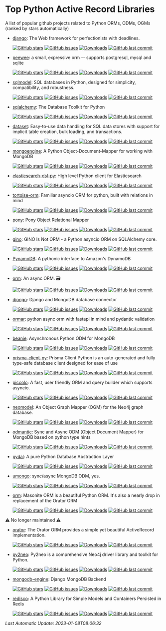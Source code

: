 # Top Python Active Record Libraries
A list of popular github projects related to Python ORMs, ODMs, OGMs (ranked by stars automatically)

- [django](https://github.com/django/django): The Web framework for perfectionists with deadlines. 

  [![GitHub stars](https://img.shields.io/github/stars/django/django.svg?style=social)](https://github.com/django/django) [![GitHub issues](https://img.shields.io/github/issues/django/django.svg)](https://github.com/django/django/issues) [![Downloads](https://img.shields.io/pypi/dw/Django)](https://pypi.org/project/Django/) [![GitHub last commit](https://img.shields.io/github/last-commit/django/django)](https://github.com/django/django/commits) 
- [peewee](https://github.com/coleifer/peewee): a small, expressive orm -- supports postgresql, mysql and sqlite 

  [![GitHub stars](https://img.shields.io/github/stars/coleifer/peewee.svg?style=social)](https://github.com/coleifer/peewee) [![GitHub issues](https://img.shields.io/github/issues/coleifer/peewee.svg)](https://github.com/coleifer/peewee/issues) [![Downloads](https://img.shields.io/pypi/dw/peewee)](https://pypi.org/project/peewee/) [![GitHub last commit](https://img.shields.io/github/last-commit/coleifer/peewee)](https://github.com/coleifer/peewee/commits) 
- [sqlmodel](https://github.com/tiangolo/sqlmodel): SQL databases in Python, designed for simplicity, compatibility, and robustness. 

  [![GitHub stars](https://img.shields.io/github/stars/tiangolo/sqlmodel.svg?style=social)](https://github.com/tiangolo/sqlmodel) [![GitHub issues](https://img.shields.io/github/issues/tiangolo/sqlmodel.svg)](https://github.com/tiangolo/sqlmodel/issues) [![Downloads](https://img.shields.io/pypi/dw/sqlmodel)](https://pypi.org/project/sqlmodel/) [![GitHub last commit](https://img.shields.io/github/last-commit/tiangolo/sqlmodel)](https://github.com/tiangolo/sqlmodel/commits) 
- [sqlalchemy](https://github.com/sqlalchemy/sqlalchemy): The Database Toolkit for Python 

  [![GitHub stars](https://img.shields.io/github/stars/sqlalchemy/sqlalchemy.svg?style=social)](https://github.com/sqlalchemy/sqlalchemy) [![GitHub issues](https://img.shields.io/github/issues/sqlalchemy/sqlalchemy.svg)](https://github.com/sqlalchemy/sqlalchemy/issues) [![Downloads](https://img.shields.io/pypi/dw/SQLAlchemy)](https://pypi.org/project/SQLAlchemy/) [![GitHub last commit](https://img.shields.io/github/last-commit/sqlalchemy/sqlalchemy)](https://github.com/sqlalchemy/sqlalchemy/commits) 
- [dataset](https://github.com/pudo/dataset): Easy-to-use data handling for SQL data stores with support for implicit table creation, bulk loading, and transactions. 

  [![GitHub stars](https://img.shields.io/github/stars/pudo/dataset.svg?style=social)](https://github.com/pudo/dataset) [![GitHub issues](https://img.shields.io/github/issues/pudo/dataset.svg)](https://github.com/pudo/dataset/issues) [![Downloads](https://img.shields.io/pypi/dw/dataset)](https://pypi.org/project/dataset/) [![GitHub last commit](https://img.shields.io/github/last-commit/pudo/dataset)](https://github.com/pudo/dataset/commits) 
- [mongoengine](https://github.com/MongoEngine/mongoengine): A Python Object-Document-Mapper for working with MongoDB 

  [![GitHub stars](https://img.shields.io/github/stars/MongoEngine/mongoengine.svg?style=social)](https://github.com/MongoEngine/mongoengine) [![GitHub issues](https://img.shields.io/github/issues/MongoEngine/mongoengine.svg)](https://github.com/MongoEngine/mongoengine/issues) [![Downloads](https://img.shields.io/pypi/dw/mongoengine)](https://pypi.org/project/mongoengine/) [![GitHub last commit](https://img.shields.io/github/last-commit/MongoEngine/mongoengine)](https://github.com/MongoEngine/mongoengine/commits) 
- [elasticsearch-dsl-py](https://github.com/elastic/elasticsearch-dsl-py): High level Python client for Elasticsearch 

  [![GitHub stars](https://img.shields.io/github/stars/elastic/elasticsearch-dsl-py.svg?style=social)](https://github.com/elastic/elasticsearch-dsl-py) [![GitHub issues](https://img.shields.io/github/issues/elastic/elasticsearch-dsl-py.svg)](https://github.com/elastic/elasticsearch-dsl-py/issues) [![Downloads](https://img.shields.io/pypi/dw/elasticsearch-dsl)](https://pypi.org/project/elasticsearch-dsl/) [![GitHub last commit](https://img.shields.io/github/last-commit/elastic/elasticsearch-dsl-py)](https://github.com/elastic/elasticsearch-dsl-py/commits) 
- [tortoise-orm](https://github.com/tortoise/tortoise-orm): Familiar asyncio ORM for python, built with relations in mind 

  [![GitHub stars](https://img.shields.io/github/stars/tortoise/tortoise-orm.svg?style=social)](https://github.com/tortoise/tortoise-orm) [![GitHub issues](https://img.shields.io/github/issues/tortoise/tortoise-orm.svg)](https://github.com/tortoise/tortoise-orm/issues) [![Downloads](https://img.shields.io/pypi/dw/tortoise-orm)](https://pypi.org/project/tortoise-orm/) [![GitHub last commit](https://img.shields.io/github/last-commit/tortoise/tortoise-orm)](https://github.com/tortoise/tortoise-orm/commits) 
- [pony](https://github.com/ponyorm/pony): Pony Object Relational Mapper 

  [![GitHub stars](https://img.shields.io/github/stars/ponyorm/pony.svg?style=social)](https://github.com/ponyorm/pony) [![GitHub issues](https://img.shields.io/github/issues/ponyorm/pony.svg)](https://github.com/ponyorm/pony/issues) [![Downloads](https://img.shields.io/pypi/dw/pony)](https://pypi.org/project/pony/) [![GitHub last commit](https://img.shields.io/github/last-commit/ponyorm/pony)](https://github.com/ponyorm/pony/commits) 
- [gino](https://github.com/python-gino/gino): GINO Is Not ORM - a Python asyncio ORM on SQLAlchemy core. 

  [![GitHub stars](https://img.shields.io/github/stars/python-gino/gino.svg?style=social)](https://github.com/python-gino/gino) [![GitHub issues](https://img.shields.io/github/issues/python-gino/gino.svg)](https://github.com/python-gino/gino/issues) [![Downloads](https://img.shields.io/pypi/dw/gino)](https://pypi.org/project/gino/) [![GitHub last commit](https://img.shields.io/github/last-commit/python-gino/gino)](https://github.com/python-gino/gino/commits) 
- [PynamoDB](https://github.com/pynamodb/PynamoDB): A pythonic interface to Amazon's DynamoDB 

  [![GitHub stars](https://img.shields.io/github/stars/pynamodb/PynamoDB.svg?style=social)](https://github.com/pynamodb/PynamoDB) [![GitHub issues](https://img.shields.io/github/issues/pynamodb/PynamoDB.svg)](https://github.com/pynamodb/PynamoDB/issues) [![Downloads](https://img.shields.io/pypi/dw/pynamodb)](https://pypi.org/project/pynamodb/) [![GitHub last commit](https://img.shields.io/github/last-commit/pynamodb/PynamoDB)](https://github.com/pynamodb/PynamoDB/commits) 
- [orm](https://github.com/encode/orm): An async ORM. 🗃 

  [![GitHub stars](https://img.shields.io/github/stars/encode/orm.svg?style=social)](https://github.com/encode/orm) [![GitHub issues](https://img.shields.io/github/issues/encode/orm.svg)](https://github.com/encode/orm/issues) [![Downloads](https://img.shields.io/pypi/dw/orm)](https://pypi.org/project/orm/) [![GitHub last commit](https://img.shields.io/github/last-commit/encode/orm)](https://github.com/encode/orm/commits) 
- [djongo](https://github.com/doableware/djongo): Django and MongoDB database connector 

  [![GitHub stars](https://img.shields.io/github/stars/doableware/djongo.svg?style=social)](https://github.com/doableware/djongo) [![GitHub issues](https://img.shields.io/github/issues/doableware/djongo.svg)](https://github.com/doableware/djongo/issues) [![Downloads](https://img.shields.io/pypi/dw/djongo)](https://pypi.org/project/djongo/) [![GitHub last commit](https://img.shields.io/github/last-commit/doableware/djongo)](https://github.com/doableware/djongo/commits) 
- [ormar](https://github.com/collerek/ormar): python async orm with fastapi in mind and pydantic validation 

  [![GitHub stars](https://img.shields.io/github/stars/collerek/ormar.svg?style=social)](https://github.com/collerek/ormar) [![GitHub issues](https://img.shields.io/github/issues/collerek/ormar.svg)](https://github.com/collerek/ormar/issues) [![Downloads](https://img.shields.io/pypi/dw/ormar)](https://pypi.org/project/ormar/) [![GitHub last commit](https://img.shields.io/github/last-commit/collerek/ormar)](https://github.com/collerek/ormar/commits) 
- [beanie](https://github.com/roman-right/beanie): Asynchronous Python ODM for MongoDB 

  [![GitHub stars](https://img.shields.io/github/stars/roman-right/beanie.svg?style=social)](https://github.com/roman-right/beanie) [![GitHub issues](https://img.shields.io/github/issues/roman-right/beanie.svg)](https://github.com/roman-right/beanie/issues) [![Downloads](https://img.shields.io/pypi/dw/beanie)](https://pypi.org/project/beanie/) [![GitHub last commit](https://img.shields.io/github/last-commit/roman-right/beanie)](https://github.com/roman-right/beanie/commits) 
- [prisma-client-py](https://github.com/RobertCraigie/prisma-client-py): Prisma Client Python is an auto-generated and fully type-safe database client designed for ease of use 

  [![GitHub stars](https://img.shields.io/github/stars/RobertCraigie/prisma-client-py.svg?style=social)](https://github.com/RobertCraigie/prisma-client-py) [![GitHub issues](https://img.shields.io/github/issues/RobertCraigie/prisma-client-py.svg)](https://github.com/RobertCraigie/prisma-client-py/issues) [![Downloads](https://img.shields.io/pypi/dw/prisma)](https://pypi.org/project/prisma/) [![GitHub last commit](https://img.shields.io/github/last-commit/RobertCraigie/prisma-client-py)](https://github.com/RobertCraigie/prisma-client-py/commits) 
- [piccolo](https://github.com/piccolo-orm/piccolo): A fast, user friendly ORM and query builder which supports asyncio. 

  [![GitHub stars](https://img.shields.io/github/stars/piccolo-orm/piccolo.svg?style=social)](https://github.com/piccolo-orm/piccolo) [![GitHub issues](https://img.shields.io/github/issues/piccolo-orm/piccolo.svg)](https://github.com/piccolo-orm/piccolo/issues) [![Downloads](https://img.shields.io/pypi/dw/piccolo)](https://pypi.org/project/piccolo/) [![GitHub last commit](https://img.shields.io/github/last-commit/piccolo-orm/piccolo)](https://github.com/piccolo-orm/piccolo/commits) 
- [neomodel](https://github.com/neo4j-contrib/neomodel): An Object Graph Mapper (OGM) for the Neo4j graph database. 

  [![GitHub stars](https://img.shields.io/github/stars/neo4j-contrib/neomodel.svg?style=social)](https://github.com/neo4j-contrib/neomodel) [![GitHub issues](https://img.shields.io/github/issues/neo4j-contrib/neomodel.svg)](https://github.com/neo4j-contrib/neomodel/issues) [![Downloads](https://img.shields.io/pypi/dw/neomodel)](https://pypi.org/project/neomodel/) [![GitHub last commit](https://img.shields.io/github/last-commit/neo4j-contrib/neomodel)](https://github.com/neo4j-contrib/neomodel/commits) 
- [odmantic](https://github.com/art049/odmantic): Sync and Async ODM (Object Document Mapper) for MongoDB based on python type hints 

  [![GitHub stars](https://img.shields.io/github/stars/art049/odmantic.svg?style=social)](https://github.com/art049/odmantic) [![GitHub issues](https://img.shields.io/github/issues/art049/odmantic.svg)](https://github.com/art049/odmantic/issues) [![Downloads](https://img.shields.io/pypi/dw/odmantic)](https://pypi.org/project/odmantic/) [![GitHub last commit](https://img.shields.io/github/last-commit/art049/odmantic)](https://github.com/art049/odmantic/commits) 
- [pydal](https://github.com/web2py/pydal): A pure Python Database Abstraction Layer 

  [![GitHub stars](https://img.shields.io/github/stars/web2py/pydal.svg?style=social)](https://github.com/web2py/pydal) [![GitHub issues](https://img.shields.io/github/issues/web2py/pydal.svg)](https://github.com/web2py/pydal/issues) [![Downloads](https://img.shields.io/pypi/dw/pyDAL)](https://pypi.org/project/pyDAL/) [![GitHub last commit](https://img.shields.io/github/last-commit/web2py/pydal)](https://github.com/web2py/pydal/commits) 
- [umongo](https://github.com/Scille/umongo): sync/async MongoDB ODM, yes. 

  [![GitHub stars](https://img.shields.io/github/stars/Scille/umongo.svg?style=social)](https://github.com/Scille/umongo) [![GitHub issues](https://img.shields.io/github/issues/Scille/umongo.svg)](https://github.com/Scille/umongo/issues) [![Downloads](https://img.shields.io/pypi/dw/umongo)](https://pypi.org/project/umongo/) [![GitHub last commit](https://img.shields.io/github/last-commit/Scille/umongo)](https://github.com/Scille/umongo/commits) 
- [orm](https://github.com/MasoniteFramework/orm): Masonite ORM is a beautiful Python ORM. It's also a nearly drop in replacement of the Orator ORM 

  [![GitHub stars](https://img.shields.io/github/stars/MasoniteFramework/orm.svg?style=social)](https://github.com/MasoniteFramework/orm) [![GitHub issues](https://img.shields.io/github/issues/MasoniteFramework/orm.svg)](https://github.com/MasoniteFramework/orm/issues) [![Downloads](https://img.shields.io/pypi/dw/masonite-orm)](https://pypi.org/project/masonite-orm/) [![GitHub last commit](https://img.shields.io/github/last-commit/MasoniteFramework/orm)](https://github.com/MasoniteFramework/orm/commits) 

⚠️ No longer maintained ⚠️

- [orator](https://github.com/sdispater/orator): The Orator ORM provides a simple yet beautiful ActiveRecord implementation. 

  [![GitHub stars](https://img.shields.io/github/stars/sdispater/orator.svg?style=social)](https://github.com/sdispater/orator) [![GitHub issues](https://img.shields.io/github/issues/sdispater/orator.svg)](https://github.com/sdispater/orator/issues) [![Downloads](https://img.shields.io/pypi/dw/orator)](https://pypi.org/project/orator/) [![GitHub last commit](https://img.shields.io/github/last-commit/sdispater/orator)](https://github.com/sdispater/orator/commits) 
- [py2neo](https://github.com/py2neo-org/py2neo): Py2neo is a comprehensive Neo4j driver library and toolkit for Python. 

  [![GitHub stars](https://img.shields.io/github/stars/py2neo-org/py2neo.svg?style=social)](https://github.com/py2neo-org/py2neo) [![GitHub issues](https://img.shields.io/github/issues/py2neo-org/py2neo.svg)](https://github.com/py2neo-org/py2neo/issues) [![Downloads](https://img.shields.io/pypi/dw/py2neo)](https://pypi.org/project/py2neo/) [![GitHub last commit](https://img.shields.io/github/last-commit/py2neo-org/py2neo)](https://github.com/py2neo-org/py2neo/commits) 
- [mongodb-engine](https://github.com/django-nonrel/mongodb-engine): Django MongoDB Backend 

  [![GitHub stars](https://img.shields.io/github/stars/django-nonrel/mongodb-engine.svg?style=social)](https://github.com/django-nonrel/mongodb-engine) [![GitHub issues](https://img.shields.io/github/issues/django-nonrel/mongodb-engine.svg)](https://github.com/django-nonrel/mongodb-engine/issues) [![Downloads](https://img.shields.io/pypi/dw/django-mongodb-engine)](https://pypi.org/project/django-mongodb-engine/) [![GitHub last commit](https://img.shields.io/github/last-commit/django-nonrel/mongodb-engine)](https://github.com/django-nonrel/mongodb-engine/commits) 
- [redisco](https://github.com/kiddouk/redisco): A Python Library for Simple Models and Containers Persisted in Redis  

  [![GitHub stars](https://img.shields.io/github/stars/kiddouk/redisco.svg?style=social)](https://github.com/kiddouk/redisco) [![GitHub issues](https://img.shields.io/github/issues/kiddouk/redisco.svg)](https://github.com/kiddouk/redisco/issues) [![Downloads](https://img.shields.io/pypi/dw/redisco)](https://pypi.org/project/redisco/) [![GitHub last commit](https://img.shields.io/github/last-commit/kiddouk/redisco)](https://github.com/kiddouk/redisco/commits) 

*Last Automatic Update: 2023-01-08T08:06:32*